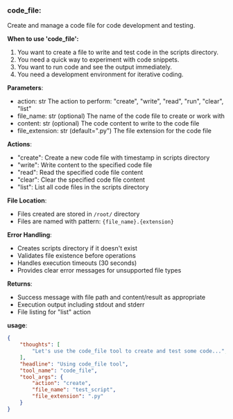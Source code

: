 ### code_file:

Create and manage a code file for code development and testing.

**When to use 'code_file':**
1. You want to create a file to write and test code in the scripts directory.
2. You need a quick way to experiment with code snippets.
3. You want to run code and see the output immediately.
4. You need a development environment for iterative coding.

**Parameters**:
- action: str
  The action to perform: "create", "write", "read", "run", "clear", "list"
- file_name: str (optional)
  The name of the code file to create or work with
- content: str (optional)
  The code content to write to the code file
- file_extension: str (default=".py")
  The file extension for the code file

**Actions**:
- "create": Create a new code file with timestamp in scripts directory
- "write": Write content to the specified code file
- "read": Read the specified code file content
- "clear": Clear the specified code file content
- "list": List all code files in the scripts directory


**File Location**:
- Files created are stored in `/root/` directory
- Files are named with pattern: `{file_name}.{extension}`

**Error Handling**:
- Creates scripts directory if it doesn't exist
- Validates file existence before operations
- Handles execution timeouts (30 seconds)
- Provides clear error messages for unsupported file types

**Returns**:
- Success message with file path and content/result as appropriate
- Execution output including stdout and stderr
- File listing for "list" action

**usage**:
~~~json
{
    "thoughts": [
        "Let's use the code_file tool to create and test some code...",
    ],
    "headline": "Using code_file tool",
    "tool_name": "code_file",
    "tool_args": {
        "action": "create",
        "file_name": "test_script",
        "file_extension": ".py"
    }
}
~~~